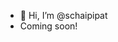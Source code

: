 - 👋 Hi, I’m @schaipipat
- Coming soon!

<!---
schaipipat/schaipipat is a ✨ special ✨ repository because its `README.md` (this file) appears on your GitHub profile.
You can click the Preview link to take a look at your changes.
--->
